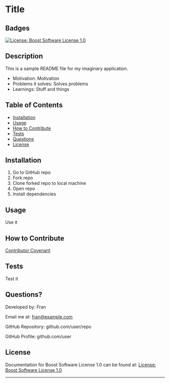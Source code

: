 # Title

## Badges

[![License: Boost Software License 1.0](https://img.shields.io/badge/license-Boost%20Software%20License%201.0-blue)](https://choosealicense.com/licenses/bsl-1.0/)

## Description

This is a sample README file for my imaginary application.

- Motivation: Motivation
- Problems it solves: Solves problems
- Learnings: Stuff and things

## Table of Contents

- [Installation](#installation)
- [Usage](#usage)
- [How to Contribute](#how-to-contribute)
- [Tests](#tests)
- [Questions](#questions)
- [License](#license)

## Installation

1. Go to GitHub repo
2. Fork repo
3. Clone forked repo to local machine
4. Open repo
5. Install dependencies

## Usage

Use it

## How to Contribute

[Contributor Covenant](https://www.contributor-covenant.org/)

## Tests

Test it

## Questions?

Developed by: Fran

Email me at: fran@example.com

GitHub Repository: github.com/user/repo

GitHub Profile: github.com/user

## License

Documentation for Boost Software License 1.0 can be found at:
[License: Boost Software License 1.0](https://choosealicense.com/licenses/bsl-1.0/)

---
